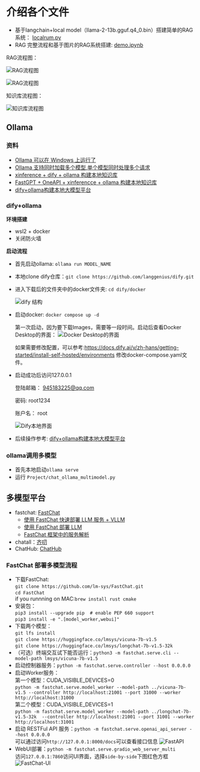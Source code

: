 # 介绍各个文件

* 基于langchain+local model（llama-2-13b.gguf.q4_0.bin）搭建简单的RAG系统： [localrum.py](./localrun.py)
* RAG 完整流程和基于图片的RAG系统搭建: [demo.ipynb](./demo.ipynb)

RAG流程图：

![RAG流程图](./image/rag1.jpeg)

![RAG流程图](./image/rag2.jpeg)


知识库流程图：

![知识库流程图](./image/kg.png)



## Ollama

### 资料

* [Ollama 可以在 Windows 上运行了](https://blog.csdn.net/engchina/article/details/136125933)
* [Ollama 支持同时加载多个模型,单个模型同时处理多个请求 ](https://www.bilibili.com/read/cv34357822/)
* [xinference + dify + ollama 构建本地知识库](https://mp.weixin.qq.com/s/XrHZqXZ-8oV2kKOgfUlcIw)
* [FastGPT + OneAPI + xinferencce + ollama 构建本地知识库](https://www.53ai.com/news/qianyanjishu/1260.html)
* [dify+ollama构建本地大模型平台](https://zhuanlan.zhihu.com/p/697386670)

### dify+ollama

**环境搭建**

* wsl2 + docker
* 关闭防火墙


**启动流程**

* 首先启动ollama: `ollama run MODEL_NAME`
* 本地clone dify仓库：`git clone https://github.com/langgenius/dify.git`
* 进入下载后的文件夹中的docker文件夹: `cd dify/docker`
  
  ![dify 结构](/image/dify.png "DiFy 目录结构")
* 启动docker: `docker compose up -d`
  
  第一次启动，因为要下载Images，需要等一段时间。启动后查看Docker Desktop的界面：
  ![Docker Desktop的界面](/image/doker-desktop.png "Docker Desktop的界面")
  
  如果需要修改配置，可以参考:https://docs.dify.ai/v/zh-hans/getting-started/install-self-hosted/environments 修改docker-compose.yaml文件。

* 启动成功后访问127.0.0.1
  
  登陆邮箱： 945183225@qq.com

  密码: root1234
  
  账户名： root

  ![Dify本地界面](/image/dify-ui.png "Dify本地界面")

* 后续操作参考: [dify+ollama构建本地大模型平台](https://zhuanlan.zhihu.com/p/697386670)


### ollama调用多模型

* 首先本地启动`ollama serve`
* 运行 `Project/chat_ollama_multimodel.py`



## 多模型平台

* fastchat: [FastChat](https://github.com/lm-sys/FastChat?tab=readme-ov-file#serving-with-web-gui)
  * [使用 FastChat 快速部署 LLM 服务 + VLLM](https://rudeigerc.dev/posts/llm-inference-with-fastchat/)
  * [使用 FastChat 部署 LLM](https://zhaozhiming.github.io/2023/08/22/use-fastchat-deploy-llm/)
  * [FastChat 框架中的服务解析](http://felixzhao.cn/Articles/article/71)
* chatall：[齐叨](https://github.com/sunner/ChatALL)
* ChatHub: [ChatHub](https://chathub.gg/)


### FastChat 部署多模型流程

* 下载FastChat: </br>
`git clone https://github.com/lm-sys/FastChat.git`</br>
`cd FastChat`</br>
if you runnning on MAC:`brew install rust cmake`
* 安装包：</br>
`pip3 install --upgrade pip  # enable PEP 660 support`</br>
`pip3 install -e ".[model_worker,webui]"`
* 下载两个模型：</br>
  `git lfs install`</br>
  `git clone https://huggingface.co/lmsys/vicuna-7b-v1.5`</br>
  `git clone https://huggingface.co/lmsys/longchat-7b-v1.5-32k`
* （可选）终端交互试下能否运行：`python3 -m fastchat.serve.cli --model-path lmsys/vicuna-7b-v1.5`
* 启动控制器服务：`python -m fastchat.serve.controller --host 0.0.0.0`
* 启动Worker服务：</br>
第一个模型：CUDA_VISIBLE_DEVICES=0</br>
`
 python -m fastchat.serve.model_worker --model-path ../vicuna-7b-v1.5 --controller http://localhost:21001 --port 31000 --worker http://localhost:31000
`</br>
第二个模型：CUDA_VISIBLE_DEVICES=1</br>
`
 python -m fastchat.serve.model_worker --model-path ../longchat-7b-v1.5-32k  --controller http://localhost:21001 --port 31001 --worker http://localhost:31001
`
* 启动 RESTFul API 服务：`
python -m fastchat.serve.openai_api_server --host 0.0.0.0
`</br>
可以通过访问`http://127.0.0.1:8000/docs`可以查看接口信息
![FastAPI](/image/FastAPI.png)
* WebUI部署：`
python -m fastchat.serve.gradio_web_server_multi
`</br>
访问`127.0.0.1:7860`访问UI界面，选择`side-by-side`下图红色方框
![FastChat-UI](/image/FastChat-UI.png)